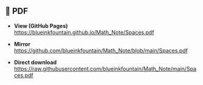 ## 📄 PDF

- **View (GitHub Pages)**  
  https://blueinkfountain.github.io/Math_Note/Spaces.pdf

- **Mirror**
  https://github.com/blueinkfountain/Math_Note/blob/main/Spaces.pdf

- **Direct download**  
  https://raw.githubusercontent.com/blueinkfountain/Math_Note/main/Spaces.pdf
